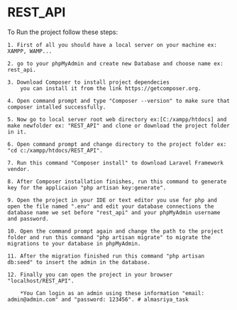 # REST_API

To Run the project follow these steps:

	1. First of all you should have a local server on your machine ex: XAMPP, WAMP...

	2. go to your phpMyAdmin and create new Database and choose name ex: rest_api.

	3. Download Composer to install project dependecies
		you can install it from the link https://getcomposer.org.

	4. Open command prompt and type "Composer --version" to make sure that composer intalled successfully.

	5. Now go to local server root web directory ex:[C:/xampp/htdocs] and make newfolder ex: "REST_API" and clone or download the project folder in it.

	6. Open command prompt and change directory to the project folder ex: "cd c:/xampp/htdocs/REST_API".

	7. Run this command "Composer install" to download Laravel Framework vendor.

	8. After Composer installation finishes, run this command to generate key for the applicaion "php artisan key:generate".

	9. Open the project in your IDE or text editor you use for php and open the file named ".env" and edit your database connections the database name we set before "rest_api" and your phpMyAdmin username and password.

	10. Open the command prompt again and change the path to the project folder and run this command "php artisan migrate" to migrate the migrations to your database in phpMyAdmin.

	11. After the migration finished run this command "php artisan db:seed" to insert the admin in the database.

	12. Finally you can open the project in your browser "localhost/REST_API".

		*You Can login as an admin using these information "email: admin@admin.com" and "password: 123456". # almasriya_task
